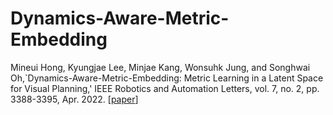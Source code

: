 # Dynamics-Aware-Metric-Embedding
Mineui Hong, Kyungjae Lee, Minjae Kang, Wonsuhk Jung, and Songhwai Oh,`Dynamics-Aware-Metric-Embedding: Metric Learning in a Latent Space for Visual Planning,' IEEE Robotics and Automation Letters, vol. 7, no. 2, pp. 3388-3395, Apr. 2022. [[paper](https://ieeexplore.ieee.org/document/9696367)]
